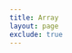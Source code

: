 ```yaml
---
title: Array
layout: page
exclude: true
---
```

<!--stackedit_data:
eyJoaXN0b3J5IjpbLTEwNjA5MzBdfQ==
-->